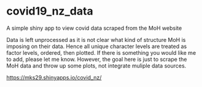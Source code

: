 # covid19_nz_data
A simple shiny app to view covid data scraped from the MoH website

Data is left unprocessed as it is not clear what kind of structure MoH is imposing on their data. Hence all unique character levels are treated as factor levels, ordered, then plotted. If there is something you would like me to add, please let me know. However, the goal here is just to scrape the MoH data and throw up some plots, not integrate muliple data sources.

https://mks29.shinyapps.io/covid_nz/
